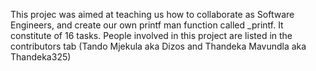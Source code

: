 This projec was aimed at teaching us how to collaborate as Software Engineers, and create our own printf man function called _printf. It constitute of 16 tasks. People involved in this project are listed in the contributors tab (Tando Mjekula aka Dizos and Thandeka Mavundla aka Thandeka325)

